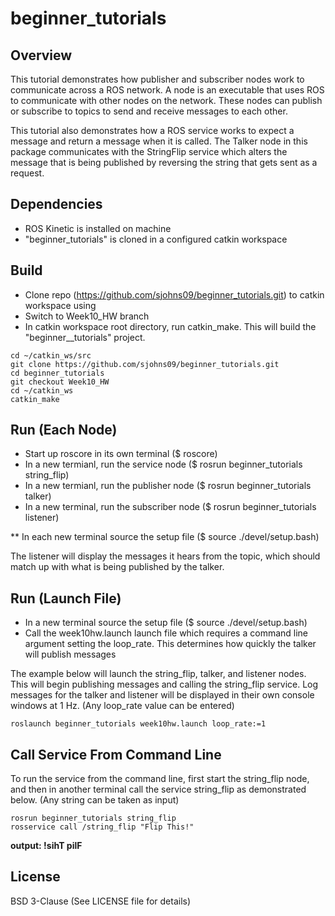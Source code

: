 # beginner_tutorials

## Overview 

This tutorial demonstrates how publisher and subscriber nodes work to communicate across a ROS network. A node is an executable that uses ROS to communicate with other nodes on the network. These nodes can publish or subscribe to topics to send and receive messages to each other.

This tutorial also demonstrates how a ROS service works to expect a message and return a message when it is called. The Talker node in this package communicates with the StringFlip service which alters the message that is being published by reversing the string that gets sent as a request. 

## Dependencies

 - ROS Kinetic is installed on machine
 - "beginner_tutorials" is cloned in a configured catkin workspace

## Build

 - Clone repo (https://github.com/sjohns09/beginner_tutorials.git) to catkin workspace using
 - Switch to Week10_HW branch
 - In catkin workspace root directory, run catkin_make. This will build the "beginner__tutorials" project.
 
 ```
 cd ~/catkin_ws/src
 git clone https://github.com/sjohns09/beginner_tutorials.git
 cd beginner_tutorials
 git checkout Week10_HW
 cd ~/catkin_ws
 catkin_make
 ```

## Run (Each Node)

 - Start up roscore in its own terminal ($ roscore)  
  - In a new termianl, run the service node ($ rosrun beginner\_tutorials string\_flip)
 - In a new termianl, run the publisher node ($ rosrun beginner\_tutorials talker)
 - In a new terminal, run the subscriber node ($ rosrun beginner\_tutorials listener)
 
** In each new terminal source the setup file ($ source ./devel/setup.bash)

The listener will display the messages it hears from the topic, which should match up with what is being published by the talker.

## Run (Launch File)

 - In a new terminal source the setup file ($ source ./devel/setup.bash)
 - Call the week10hw.launch launch file which requires a command line argument setting the loop\_rate. This determines how quickly the talker will publish messages 
 
The example below will launch the string\_flip, talker, and listener nodes. This will begin publishing messages and calling the string\_flip service. Log messages for the talker and listener will be displayed in their own console windows at 1 Hz. (Any loop\_rate value can be entered)

```
roslaunch beginner_tutorials week10hw.launch loop_rate:=1
```

## Call Service From Command Line

To run the service from the command line, first start the string\_flip node, and then in another terminal call the service string\_flip as demonstrated below. (Any string can be taken as input)

```
rosrun beginner_tutorials string_flip
rosservice call /string_flip "Flip This!"
```
__output: !sihT pilF__

## License

BSD 3-Clause (See LICENSE file for details)
